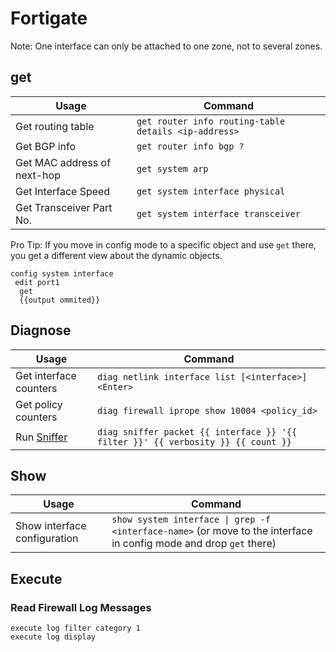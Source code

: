 # Fortigate

Note: One interface can only be attached to one zone, not to several zones.

## get

| Usage | Command | 
| ----- | ------- | 
| Get routing table | `get router info routing-table details <ip-address>` |
| Get BGP info | `get router info bgp ?` |
| Get MAC address of next-hop | `get system arp` |
| Get Interface Speed | `get system interface physical` |
| Get Transceiver Part No. | `get system interface transceiver` |

Pro Tip: If you move in config mode to a specific object and use `get` there, you get a different view about the dynamic objects.
```
config system interface
 edit port1
  get
  {{output ommited}}
```


## Diagnose

| Usage | Command | 
| ----- | ------- | 
| Get interface counters | `diag netlink interface list [<interface>] <Enter>` |
| Get policy counters | `diag firewall iprope show 10004 <policy_id>` |
| Run [Sniffer](https://help.fortinet.com/fa/cli-olh/5-6-1/Document/1600_diagnose/sniffer.htm) | `diag sniffer packet {{ interface }} '{{ filter }}' {{ verbosity }} {{ count }}` |

## Show

| Usage | Command | 
| ----- | ------- | 
| Show interface configuration | `show system interface \| grep -f <interface-name>` (or move to the interface in config mode and drop `get` there) |

## Execute

### Read Firewall Log Messages

```
execute log filter category 1
execute log display
```

